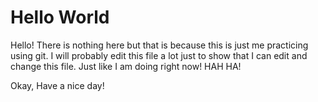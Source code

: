 # Hello World

Hello! There is nothing here but that is because this is just me practicing using git. I will probably edit this file a lot just to show that I can edit and change this file. Just like I am doing right now! HAH HA!

Okay, Have a nice day!
